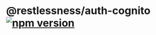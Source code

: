 # @restlessness/auth-cognito [![npm version](https://img.shields.io/npm/v/@restlessness/auth-cognito.svg?style=flat)](https://www.npmjs.com/package/@restlessness/auth-cognito)



